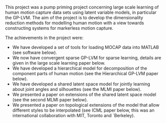 This project was a pump priming project concerning large scale learning
of human motion capture data sets using latent variable models, in
particular the GP-LVM. The aim of the project is to develop the
dimensionality reduction methods for modelling human motion with a view
towards constructing systems for markerless motion capture.

The achievements in the project were:

-   We have developed a set of tools for loading MOCAP data into MATLAB
    (see software below).
-   We now have convergent sparse GP-LVM for sparse learning, details
    are given in the large scale learning paper below.
-   We have developed a hierarchical model for decomposition of the
    component parts of human motion (see the Hierarchical GP-LVM
    paper below).
-   We have developed a shared latent space model for jointly learning
    about joint angles and silhouettes (see the MLMI paper below).
-   We presented a paper on extensions of the shared latent space model
    (see the second MLMI paper below).
-   We presented a paper on topological extensions of the model that
    allow different styles to be interpolated (see ICML paper below,
    this was an international collaboration with MIT, Toronto
    and \`Berkeley).

